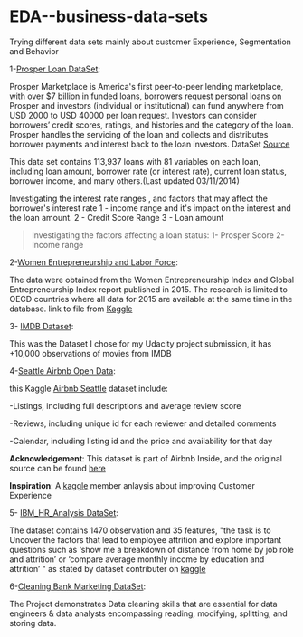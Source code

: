 # EDA--business-data-sets
Trying different data sets mainly about customer Experience, Segmentation and Behavior

1-[Prosper Loan DataSet](https://github.com/amira-salama1/EDA--business-data-sets/tree/main/Prosper%20Loan%20Data):

Prosper Marketplace is America's first peer-to-peer lending marketplace, with over $7 billion in funded loans, borrowers request personal loans on Prosper and investors (individual or institutional) can fund anywhere from USD 2000 to USD 40000 per loan request.
Investors can consider borrowers’ credit scores, ratings, and histories and the category of the loan. Prosper handles the servicing of the loan and collects and distributes borrower payments and interest back to the loan investors. DataSet [Source](https://s3.amazonaws.com/udacity-hosted-downloads/ud651/prosperLoanData.csv)

This data set contains 113,937 loans with 81 variables on each loan, including loan amount, borrower rate (or interest rate), current loan status, borrower income, and many others.(Last updated 03/11/2014)


Investigating the interest rate ranges , and factors that may affect the borrower's interest rate 
 1 - income range and it's impact on the interest and the loan amount.
 2 - Credit Score Range
 3 - Loan amount 

> Investigating the factors affecting a loan status:
 1- Prosper Score
 2- Income range 

2-[Women Entrepreneurship and Labor Force](https://github.com/amira-salama1/EDA--business-data-sets/tree/main/Women%20Entrepreneurship%202015):

The data were obtained from the Women Entrepreneurship Index and Global Entrepreneurship Index report published in 2015.
The research is limited to OECD countries where all data for 2015 are available at the same time in the database.
link to file from [Kaggle](https://www.kaggle.com/babyoda/women-entrepreneurship-and-labor-force)


3- [IMDB Dataset](https://github.com/amira-salama1/EDA--business-data-sets/tree/main/IMDB%20Dataset):

This was the Dataset I chose for my Udacity project submission, it has +10,000 observations of movies from IMDB


4-[Seattle Airbnb Open Data](https://github.com/amira-salama1/EDA--business-data-sets/tree/main/Seattle%20Airbnb):

this Kaggle [Airbnb Seattle](https://www.kaggle.com/airbnb/seattle) dataset include:

-Listings, including full descriptions and average review score

-Reviews, including unique id for each reviewer and detailed comments

-Calendar, including listing id and the price and availability for that day

__Acknowledgement__:
This dataset is part of Airbnb Inside, and the original source can be found [here](http://insideairbnb.com/seattle/)

__Inspiration__:
A [kaggle](https://www.kaggle.com/commit/understanding-customer-experience/notebook?select=listings.csv) member anlaysis about improving Customer Experience


5- [IBM_HR_Analysis DataSet](https://github.com/amira-salama1/EDA--business-data-sets/tree/main/IBM_HR_DataAnalysis):

The dataset contains 1470 observation and 35 features, "the task is to Uncover the factors that lead to employee attrition and explore important questions such as ‘show me a breakdown of distance from home by job role and attrition’ or ‘compare average monthly income by education and attrition’ " as stated by dataset contributer on [kaggle](https://www.kaggle.com/pavansubhasht/ibm-hr-analytics-attrition-dataset) 

6-[Cleaning Bank Marketing DataSet](https://github.com/amira-salama1/EDA--business-data-sets/tree/main/Cleaning%20Bank%20Marketing%20Campaign):

The Project demonstrates Data cleaning skills that are essential for data engineers & data analysts encompassing reading, modifying, splitting, and storing data.
